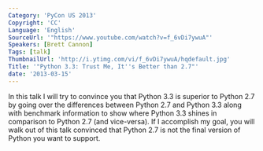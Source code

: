 ```yaml
---
Category: 'PyCon US 2013'
Copyright: 'CC'
Language: 'English'
SourceUrl: '"https://www.youtube.com/watch?v=f_6vDi7ywuA"'
Speakers: [Brett Cannon]
Tags: [talk]
ThumbnailUrl: 'http://i.ytimg.com/vi/f_6vDi7ywuA/hqdefault.jpg'
Title: '"Python 3.3: Trust Me, It''s Better than 2.7"'
date: '2013-03-15'
---
```

In this talk I will try to convince you that Python 3.3 is superior to Python 2.7 by going over the differences between Python 2.7 and Python 3.3 along with benchmark information to show where Python 3.3 shines in comparison to Python 2.7 (and vice-versa). If I accomplish my goal, you will walk out of this talk convinced that Python 2.7 is not the final version of Python you want to support.